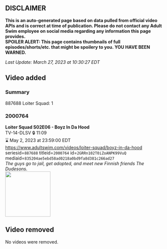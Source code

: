## DISCLAIMER
**This is an auto-generated page based on data pulled from official video APIs and is correct at time of publication. Please do not contact any Adult Swim employee on social media regarding any information this page provides.**  
**SPOILER ALERT: This page contains thumbnails of full episodes/shorts/etc. that might be spoilery to you. YOU HAVE BEEN WARNED.**  

_Last Update: March 27, 2023 at 10:30:27 EDT_
## Video added
### Summary
887688 Loiter Squad: 1  
### 2000764
**Loiter Squad S02E06 - Boyz In Da Hood**  
TV-14-DLSV 🔒 11:09  
⌛ May 2, 2023 at 23:59:00 EDT  
https://www.adultswim.com/videos/loiter-squad/boyz-in-da-hood  
seriesid=`887688` titleid=`2000764` id=`2GRRn102T0iZoANPK99VuQ` mediaid=`835204ae5ebd58ad0218a0bd9fa8d381c266ad27`  
_The guys go to jail, get adopted, and meet new Finnish friends The Dudesons._  
<a href="https://media.cdn.adultswim.com/uploads/20200306/thumbnails/2_20361022131-loitersquad_206_dup-20130327.jpg"><img src="https://media.cdn.adultswim.com/uploads/20200306/thumbnails/2_20361022131-loitersquad_206_dup-20130327.jpg" height="144px" /></a>
## Video removed
No videos were removed.  
